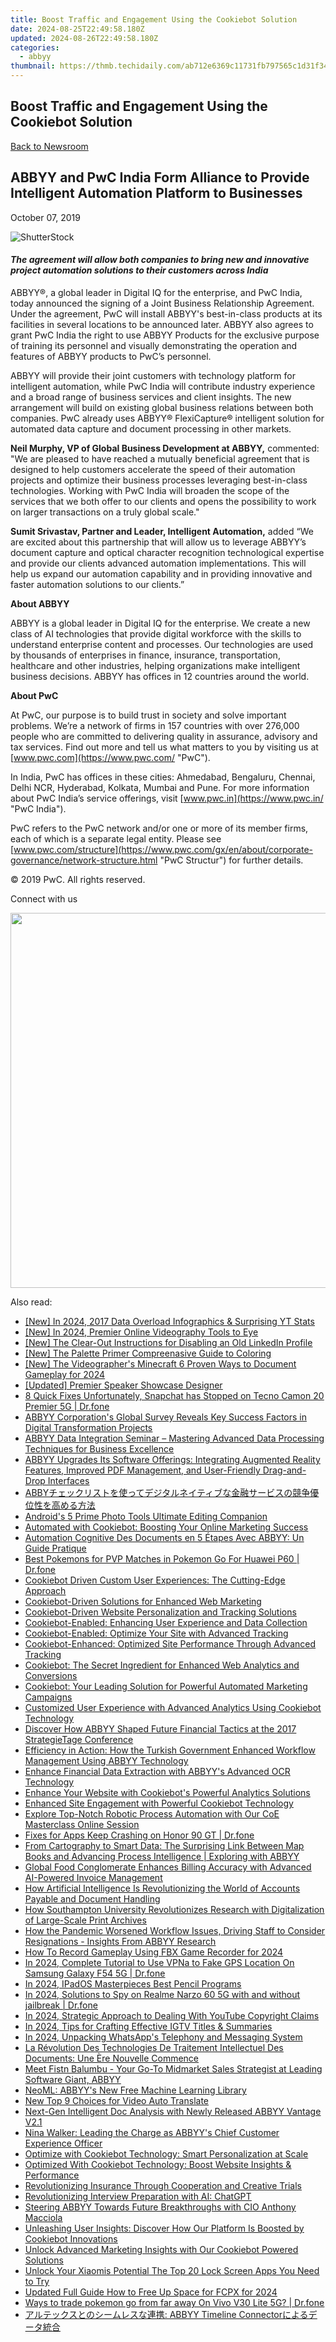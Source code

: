```yaml
---
title: Boost Traffic and Engagement Using the Cookiebot Solution
date: 2024-08-25T22:49:58.180Z
updated: 2024-08-26T22:49:58.180Z
categories:
  - abbyy
thumbnail: https://thmb.techidaily.com/ab712e6369c11731fb797565c1d31f34a50ed98f4e3e4e20f2e0bcfb8f432b00.jpg
---
```


## Boost Traffic and Engagement Using the Cookiebot Solution

[Back to Newsroom](https://tools.techidaily.com/abbyy/products/)

## ABBYY and PwC India Form Alliance to Provide Intelligent Automation Platform to Businesses

October 07, 2019

![ShutterStock](https://content.abbyy.com/-/media/project/abbyy/abbyy/branchtemplates/shutterstock_1272462163_1296-x-729.jpg?h=729&iar=0&w=1296)

#### _The agreement will allow both companies to bring new and innovative project automation solutions to their customers across India_ 

  
ABBYY®, a global leader in Digital IQ for the enterprise, and PwC India, today announced the signing of a Joint Business Relationship Agreement. Under the agreement, PwC will install ABBYY's best-in-class products at its facilities in several locations to be announced later. ABBYY also agrees to grant PwC India the right to use ABBYY Products for the exclusive purpose of training its personnel and visually demonstrating the operation and features of ABBYY products to PwC’s personnel.

ABBYY will provide their joint customers with technology platform for intelligent automation, while PwC India will contribute industry experience and a broad range of business services and client insights. The new arrangement will build on existing global business relations between both companies. PwC already uses ABBYY® FlexiCapture® intelligent solution for automated data capture and document processing in other markets.

**Neil Murphy, VP of Global Business Development at ABBYY,** commented: "We are pleased to have reached a mutually beneficial agreement that is designed to help customers accelerate the speed of their automation projects and optimize their business processes leveraging best-in-class technologies. Working with PwC India will broaden the scope of the services that we both offer to our clients and opens the possibility to work on larger transactions on a truly global scale."

**Sumit Srivastav, Partner and Leader, Intelligent Automation,** added “We are excited about this partnership that will allow us to leverage ABBYY’s document capture and optical character recognition technological expertise and provide our clients advanced automation implementations. This will help us expand our automation capability and in providing innovative and faster automation solutions to our clients.”

  
**About ABBYY**

ABBYY is a global leader in Digital IQ for the enterprise. We create a new class of AI technologies that provide digital workforce with the skills to understand enterprise content and processes. Our technologies are used by thousands of enterprises in finance, insurance, transportation, healthcare and other industries, helping organizations make intelligent business decisions. ABBYY has offices in 12 countries around the world.

  
**About PwC**

At PwC, our purpose is to build trust in society and solve important problems. We’re a network of firms in 157 countries with over 276,000 people who are committed to delivering quality in assurance, advisory and tax services. Find out more and tell us what matters to you by visiting us at [www.pwc.com](https://www.pwc.com/ "PwC").

In India, PwC has offices in these cities: Ahmedabad, Bengaluru, Chennai, Delhi NCR, Hyderabad, Kolkata, Mumbai and Pune. For more information about PwC India’s service offerings, visit [www.pwc.in](https://www.pwc.in/ "PwC India").

PwC refers to the PwC network and/or one or more of its member firms, each of which is a separate legal entity. Please see [www.pwc.com/structure](https://www.pwc.com/gx/en/about/corporate-governance/network-structure.html "PwC Structur") for further details.

© 2019 PwC. All rights reserved.

Connect with us

<ins class="adsbygoogle"
     style="display:block"
     data-ad-format="autorelaxed"
     data-ad-client="ca-pub-7571918770474297"
     data-ad-slot="1223367746"></ins>



<ins class="adsbygoogle"
     style="display:block"
     data-ad-client="ca-pub-7571918770474297"
     data-ad-slot="8358498916"
     data-ad-format="auto"
     data-full-width-responsive="true"></ins>

<!-- affiliate ads begin -->
<a href="https://turtlebeachus.sjv.io/c/5597632/1988416/23719" target="_top" id="1988416"><img src="//a.impactradius-go.com/display-ad/23719-1988416" border="0" alt="" width="600" height="600"/></a><img height="0" width="0" src="https://imp.pxf.io/i/5597632/1988416/23719" style="position:absolute;visibility:hidden;" border="0" />
<!-- affiliate ads end -->
<span class="atpl-alsoreadstyle">Also read:</span>
<div><ul>
<li><a href="https://facebook-record-videos.techidaily.com/new-in-2024-2017-data-overload-infographics-and-surprising-yt-stats/"><u>[New] In 2024, 2017 Data Overload  Infographics & Surprising YT Stats</u></a></li>
<li><a href="https://screen-activity-recording.techidaily.com/new-in-2024-premier-online-videography-tools-to-eye/"><u>[New] In 2024, Premier Online Videography Tools to Eye</u></a></li>
<li><a href="https://some-approaches.techidaily.com/new-the-clear-out-instructions-for-disabling-an-old-linkedin-profile/"><u>[New] The Clear-Out  Instructions for Disabling an Old LinkedIn Profile</u></a></li>
<li><a href="https://some-approaches.techidaily.com/new-the-palette-primer-compreenasive-guide-to-coloring/"><u>[New] The Palette Primer  Compreenasive Guide to Coloring</u></a></li>
<li><a href="https://desktop-recording.techidaily.com/new-the-videographers-minecraft-6-proven-ways-to-document-gameplay-for-2024/"><u>[New] The Videographer's Minecraft  6 Proven Ways to Document Gameplay for 2024</u></a></li>
<li><a href="https://extra-support.techidaily.com/updated-premier-speaker-showcase-designer/"><u>[Updated] Premier Speaker Showcase Designer</u></a></li>
<li><a href="https://howto.techidaily.com/8-quick-fixes-unfortunately-snapchat-has-stopped-on-tecno-camon-20-premier-5g-drfone-by-drfone-fix-android-problems-fix-android-problems/"><u>8 Quick Fixes Unfortunately, Snapchat has Stopped on Tecno Camon 20 Premier 5G | Dr.fone</u></a></li>
<li><a href="https://solve-helper.techidaily.com/abbyy-corporations-global-survey-reveals-key-success-factors-in-digital-transformation-projects/"><u>ABBYY Corporation's Global Survey Reveals Key Success Factors in Digital Transformation Projects</u></a></li>
<li><a href="https://solve-helper.techidaily.com/abbyy-data-integration-seminar-mastering-advanced-data-processing-techniques-for-business-excellence/"><u>ABBYY Data Integration Seminar – Mastering Advanced Data Processing Techniques for Business Excellence</u></a></li>
<li><a href="https://solve-helper.techidaily.com/abbyy-upgrades-its-software-offerings-integrating-augmented-reality-features-improved-pdf-management-and-user-friendly-drag-and-drop-interfaces/"><u>ABBYY Upgrades Its Software Offerings: Integrating Augmented Reality Features, Improved PDF Management, and User-Friendly Drag-and-Drop Interfaces</u></a></li>
<li><a href="https://solve-helper.techidaily.com/1724312879963-abby/"><u>ABBYチェックリストを使ってデジタルネイティブな金融サービスの競争優位性を高める方法</u></a></li>
<li><a href="https://fox-links.techidaily.com/androids-5-prime-photo-tools-ultimate-editing-companion/"><u>Android's 5 Prime Photo Tools  Ultimate Editing Companion</u></a></li>
<li><a href="https://solve-helper.techidaily.com/automated-with-cookiebot-boosting-your-online-marketing-success/"><u>Automated with Cookiebot: Boosting Your Online Marketing Success</u></a></li>
<li><a href="https://solve-helper.techidaily.com/automation-cognitive-des-documents-en-5-etapes-avec-abbyy-un-guide-pratique/"><u>Automation Cognitive Des Documents en 5 Étapes Avec ABBYY: Un Guide Pratique</u></a></li>
<li><a href="https://android-pokemon-go.techidaily.com/best-pokemons-for-pvp-matches-in-pokemon-go-for-huawei-p60-drfone-by-drfone-virtual-android/"><u>Best Pokemons for PVP Matches in Pokemon Go For Huawei P60 | Dr.fone</u></a></li>
<li><a href="https://solve-helper.techidaily.com/cookiebot-driven-custom-user-experiences-the-cutting-edge-approach/"><u>Cookiebot Driven Custom User Experiences: The Cutting-Edge Approach</u></a></li>
<li><a href="https://solve-helper.techidaily.com/cookiebot-driven-solutions-for-enhanced-web-marketing/"><u>Cookiebot-Driven Solutions for Enhanced Web Marketing</u></a></li>
<li><a href="https://solve-helper.techidaily.com/cookiebot-driven-website-personalization-and-tracking-solutions/"><u>Cookiebot-Driven Website Personalization and Tracking Solutions</u></a></li>
<li><a href="https://solve-helper.techidaily.com/cookiebot-enabled-enhancing-user-experience-and-data-collection/"><u>Cookiebot-Enabled: Enhancing User Experience and Data Collection</u></a></li>
<li><a href="https://solve-helper.techidaily.com/cookiebot-enabled-optimize-your-site-with-advanced-tracking/"><u>Cookiebot-Enabled: Optimize Your Site with Advanced Tracking</u></a></li>
<li><a href="https://solve-helper.techidaily.com/cookiebot-enhanced-optimized-site-performance-through-advanced-tracking/"><u>Cookiebot-Enhanced: Optimized Site Performance Through Advanced Tracking</u></a></li>
<li><a href="https://solve-helper.techidaily.com/cookiebot-the-secret-ingredient-for-enhanced-web-analytics-and-conversions/"><u>Cookiebot: The Secret Ingredient for Enhanced Web Analytics and Conversions</u></a></li>
<li><a href="https://solve-helper.techidaily.com/cookiebot-your-leading-solution-for-powerful-automated-marketing-campaigns/"><u>Cookiebot: Your Leading Solution for Powerful Automated Marketing Campaigns</u></a></li>
<li><a href="https://solve-helper.techidaily.com/customized-user-experience-with-advanced-analytics-using-cookiebot-technology/"><u>Customized User Experience with Advanced Analytics Using Cookiebot Technology</u></a></li>
<li><a href="https://solve-helper.techidaily.com/discover-how-abbyy-shaped-future-financial-tactics-at-the-2017-strategietage-conference/"><u>Discover How ABBYY Shaped Future Financial Tactics at the 2017 StrategieTage Conference</u></a></li>
<li><a href="https://solve-helper.techidaily.com/efficiency-in-action-how-the-turkish-government-enhanced-workflow-management-using-abbyy-technology/"><u>Efficiency in Action: How the Turkish Government Enhanced Workflow Management Using ABBYY Technology</u></a></li>
<li><a href="https://solve-helper.techidaily.com/enhance-financial-data-extraction-with-abbyys-advanced-ocr-technology/"><u>Enhance Financial Data Extraction with ABBYY's Advanced OCR Technology</u></a></li>
<li><a href="https://solve-helper.techidaily.com/enhance-your-website-with-cookiebots-powerful-analytics-solutions/"><u>Enhance Your Website with Cookiebot's Powerful Analytics Solutions</u></a></li>
<li><a href="https://solve-helper.techidaily.com/enhanced-site-engagement-with-powerful-cookiebot-technology/"><u>Enhanced Site Engagement with Powerful Cookiebot Technology</u></a></li>
<li><a href="https://solve-helper.techidaily.com/explore-top-notch-robotic-process-automation-with-our-coe-masterclass-online-session/"><u>Explore Top-Notch Robotic Process Automation with Our CoE Masterclass Online Session</u></a></li>
<li><a href="https://howto.techidaily.com/fixes-for-apps-keep-crashing-on-honor-90-gt-drfone-by-drfone-fix-android-problems-fix-android-problems/"><u>Fixes for Apps Keep Crashing on Honor 90 GT | Dr.fone</u></a></li>
<li><a href="https://solve-helper.techidaily.com/from-cartography-to-smart-data-the-surprising-link-between-map-books-and-advancing-process-intelligence-exploring-with-abbyy/"><u>From Cartography to Smart Data: The Surprising Link Between Map Books and Advancing Process Intelligence | Exploring with ABBYY</u></a></li>
<li><a href="https://solve-helper.techidaily.com/global-food-conglomerate-enhances-billing-accuracy-with-advanced-ai-powered-invoice-management/"><u>Global Food Conglomerate Enhances Billing Accuracy with Advanced AI-Powered Invoice Management</u></a></li>
<li><a href="https://solve-helper.techidaily.com/how-artificial-intelligence-is-revolutionizing-the-world-of-accounts-payable-and-document-handling/"><u>How Artificial Intelligence Is Revolutionizing the World of Accounts Payable and Document Handling</u></a></li>
<li><a href="https://solve-helper.techidaily.com/how-southampton-university-revolutionizes-research-with-digitalization-of-large-scale-print-archives/"><u>How Southampton University Revolutionizes Research with Digitalization of Large-Scale Print Archives</u></a></li>
<li><a href="https://solve-helper.techidaily.com/how-the-pandemic-worsened-workflow-issues-driving-staff-to-consider-resignations-insights-from-abbyy-research/"><u>How the Pandemic Worsened Workflow Issues, Driving Staff to Consider Resignations - Insights From ABBYY Research</u></a></li>
<li><a href="https://screen-sharing-recording.techidaily.com/how-to-record-gameplay-using-fbx-game-recorder-for-2024/"><u>How To Record Gameplay Using FBX Game Recorder for 2024</u></a></li>
<li><a href="https://review-topics.techidaily.com/in-2024-complete-tutorial-to-use-vpna-to-fake-gps-location-on-samsung-galaxy-f54-5g-drfone-by-drfone-virtual-android/"><u>In 2024, Complete Tutorial to Use VPNa to Fake GPS Location On Samsung Galaxy F54 5G | Dr.fone</u></a></li>
<li><a href="https://extra-approaches.techidaily.com/in-2024-ipados-masterpieces-best-pencil-programs/"><u>In 2024, IPadOS Masterpieces  Best Pencil Programs</u></a></li>
<li><a href="https://android-location-track.techidaily.com/in-2024-solutions-to-spy-on-realme-narzo-60-5g-with-and-without-jailbreak-drfone-by-drfone-virtual-android/"><u>In 2024, Solutions to Spy on Realme Narzo 60 5G with and without jailbreak | Dr.fone</u></a></li>
<li><a href="https://youtube-stream.techidaily.com/in-2024-strategic-approach-to-dealing-with-youtube-copyright-claims/"><u>In 2024, Strategic Approach to Dealing With YouTube Copyright Claims</u></a></li>
<li><a href="https://instagram-videos.techidaily.com/in-2024-tips-for-crafting-effective-igtv-titles-and-summaries/"><u>In 2024, Tips for Crafting Effective IGTV Titles & Summaries</u></a></li>
<li><a href="https://article-helps.techidaily.com/in-2024-unpacking-whatsapps-telephony-and-messaging-system/"><u>In 2024, Unpacking WhatsApp's Telephony and Messaging System</u></a></li>
<li><a href="https://solve-helper.techidaily.com/la-revolution-des-technologies-de-traitement-intellectuel-des-documents-une-ere-nouvelle-commence/"><u>La Révolution Des Technologies De Traitement Intellectuel Des Documents: Une Ère Nouvelle Commence</u></a></li>
<li><a href="https://solve-helper.techidaily.com/meet-fistn-balumbu-your-go-to-midmarket-sales-strategist-at-leading-software-giant-abbyy/"><u>Meet Fistn Balumbu - Your Go-To Midmarket Sales Strategist at Leading Software Giant, ABBYY</u></a></li>
<li><a href="https://solve-helper.techidaily.com/neoml-abbyys-new-free-machine-learning-library/"><u>NeoML: ABBYY's New Free Machine Learning Library</u></a></li>
<li><a href="https://ai-video-translation.techidaily.com/new-top-9-choices-for-video-auto-translate/"><u>New Top 9 Choices for Video Auto Translate</u></a></li>
<li><a href="https://solve-helper.techidaily.com/next-gen-intelligent-doc-analysis-with-newly-released-abbyy-vantage-v21/"><u>Next-Gen Intelligent Doc Analysis with Newly Released ABBYY Vantage V2.1</u></a></li>
<li><a href="https://solve-helper.techidaily.com/nina-walker-leading-the-charge-as-abbyys-chief-customer-experience-officer/"><u>Nina Walker: Leading the Charge as ABBYY's Chief Customer Experience Officer</u></a></li>
<li><a href="https://solve-helper.techidaily.com/optimize-with-cookiebot-technology-smart-personalization-at-scale/"><u>Optimize with Cookiebot Technology: Smart Personalization at Scale</u></a></li>
<li><a href="https://solve-helper.techidaily.com/optimized-with-cookiebot-technology-boost-website-insights-and-performance/"><u>Optimized With Cookiebot Technology: Boost Website Insights & Performance</u></a></li>
<li><a href="https://solve-helper.techidaily.com/revolutionizing-insurance-through-cooperation-and-creative-trials/"><u>Revolutionizing Insurance Through Cooperation and Creative Trials</u></a></li>
<li><a href="https://tech-savvy.techidaily.com/revolutionizing-interview-preparation-with-ai-chatgpt/"><u>Revolutionizing Interview Preparation with AI: ChatGPT</u></a></li>
<li><a href="https://solve-helper.techidaily.com/steering-abbyy-towards-future-breakthroughs-with-cio-anthony-macciola/"><u>Steering ABBYY Towards Future Breakthroughs with CIO Anthony Macciola</u></a></li>
<li><a href="https://solve-helper.techidaily.com/unleashing-user-insights-discover-how-our-platform-is-boosted-by-cookiebot-innovations/"><u>Unleashing User Insights: Discover How Our Platform Is Boosted by Cookiebot Innovations</u></a></li>
<li><a href="https://solve-helper.techidaily.com/unlock-advanced-marketing-insights-with-our-cookiebot-powered-solutions/"><u>Unlock Advanced Marketing Insights with Our Cookiebot Powered Solutions</u></a></li>
<li><a href="https://unlock-android.techidaily.com/unlock-your-xiaomis-potential-the-top-20-lock-screen-apps-you-need-to-try-by-drfone-android/"><u>Unlock Your Xiaomis Potential The Top 20 Lock Screen Apps You Need to Try</u></a></li>
<li><a href="https://smart-video-creator.techidaily.com/updated-full-guide-how-to-free-up-space-for-fcpx-for-2024/"><u>Updated Full Guide How to Free Up Space for FCPX for 2024</u></a></li>
<li><a href="https://change-location.techidaily.com/ways-to-trade-pokemon-go-from-far-away-on-vivo-v30-lite-5g-drfone-by-drfone-virtual-android/"><u>Ways to trade pokemon go from far away On Vivo V30 Lite 5G? | Dr.fone</u></a></li>
<li><a href="https://solve-helper.techidaily.com/abbyy-timeline-connector/"><u>アルテックスとのシームレスな連携: ABBYY Timeline Connectorによるデータ統合</u></a></li>
</ul></div>

